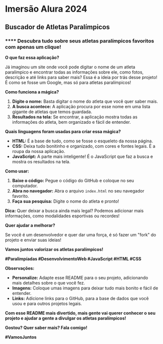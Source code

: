 # Imersão Alura 2024

## **Buscador de Atletas Paralímpicos**

### **** Descubra tudo sobre seus atletas paralímpicos favoritos com apenas um clique!

**O que faz essa aplicação?**

Já imaginou um site onde você pode digitar o nome de um atleta paralímpico e encontrar todas as informações sobre ele, como fotos, descrição e até links para saber mais? Essa é a ideia por trás desse projeto! É como se fosse um Google, mas só para atletas paralímpicos!

**Como funciona a mágica?**

1. **Digite o nome:** Basta digitar o nome do atleta que você quer saber mais.
2. **A busca acontece:** A aplicação procura por esse nome em uma lista gigante de atletas que temos guardada.
3. **Resultados na tela:** Se encontrar, a aplicação mostra todas as informações do atleta, bem organizado e fácil de entender.

**Quais linguagens foram usadas para criar essa mágica?**

* **HTML:** É a base de tudo, como se fosse o esqueleto da nossa página.
* **CSS:** Deixa tudo bonitinho e organizado, com cores e fontes legais. É a roupa da nossa aplicação.
* **JavaScript:** A parte mais inteligente! É o JavaScript que faz a busca e mostra os resultados na tela.

**Como usar:**

1. **Baixe o código:** Pegue o código do GitHub e coloque no seu computador.
2. **Abra no navegador:** Abra o arquivo `index.html` no seu navegador favorito.
3. **Faça sua pesquisa:** Digite o nome do atleta e pronto!

**Dica:** Quer deixar a busca ainda mais legal? Podemos adicionar mais informações, como modalidades esportivas ou recordes!

**Quer ajudar a melhorar?**

Se você é um desenvolvedor e quer dar uma força, é só fazer um "fork" do projeto e enviar suas ideias!

**Vamos juntos valorizar os atletas paralímpicos!**

**#Paralimpíadas #DesenvolvimentoWeb #JavaScript #HTML #CSS**

**Observações:**

* **Personalize:** Adapte esse README para o seu projeto, adicionando mais detalhes sobre o que você fez.
* **Imagens:** Coloque umas imagens para deixar tudo mais bonito e fácil de entender.
* **Links:** Adicione links para o GitHub, para a base de dados que você usou e para outros projetos legais.

**Com esse README mais divertido, mais gente vai querer conhecer o seu projeto e ajudar a gente a divulgar os atletas paralímpicos!**

**Gostou? Quer saber mais? Fala comigo!**

**#VamosJuntos**


